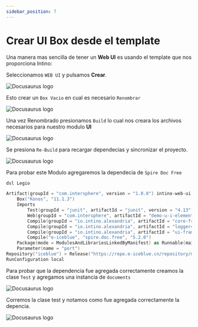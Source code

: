 ```yaml
---
sidebar_position: 7
---
```


# Crear UI Box desde el template

Una manera mas sencilla de tener un **Web UI** es usando el template que nos proporciona Intino:

Seleccionamos `WEB UI` y pulsamos **Crear**.

![Docusaurus logo](/img/intellij-9.png)

Esto crear un `Box Vacio` en cual es necesario `Renombrar`

![Docusaurus logo](/img/box-template.png)

Una vez Renombrado presionamos `Build` lo cual nos creara los archivos necesarios para nuestro modulo **UI**

![Docusaurus logo](/img/box-template-1.png)

Se presiona `Re-Build` para recargar dependecias y sincronizar el proyecto. 

![Docusaurus logo](/img/box-template-2.png)

Para probar este Modulo agregaremos la dependecia de `Spire Doc Free`

```kotlin title="artifact.legio"
dsl Legio

Artifact(groupId = "com.intersphere", version = "1.0.0") intino-web-ui
	Box("Konos", "11.1.3")
	Imports
		Test(groupId = "junit", artifactId = "junit", version = "4.13")
		Web(groupId = "com.intersphere", artifactId = "demo-u-i-elements", version = "1.0.0")
		Compile(groupId = "io.intino.alexandria", artifactId = "core-framework", version = "2.2.0")
		Compile(groupId = "io.intino.alexandria", artifactId = "logger4j", version = "1.0.1")
		Compile(groupId = "io.intino.alexandria", artifactId = "ui-framework", version = "5.1.5")
		Compile("e-iceblue", "spire.doc.free", "5.2.0")
	Package(mode = ModulesAndLibrariesLinkedByManifest) as Runnable(mainClass = "com.intersphere.intinowebui.box.Main")
	Parameter(name = "port")
Repository("iceblue") > Release("https://repo.e-iceblue.cn/repository/maven-public/")
RunConfiguration local
```

Para probar que la dependencia fue agregada correctamente creamos la clase `Test` y agregamos una instancia de `documents`

![Docusaurus logo](/img/box-template-3.png)

Corremos la clase test y notamos como fue agregada correctamente la depencia.

![Docusaurus logo](/img/box-template-4.png)
